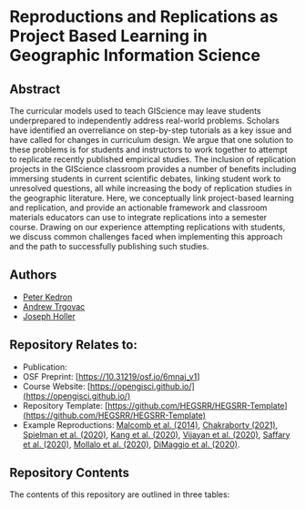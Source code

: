 # Reproductions and Replications as Project Based Learning in Geographic Information Science

## Abstract

The curricular models used to teach GIScience may leave students underprepared to independently address real-world problems. Scholars have identified an overreliance on step-by-step tutorials as a key issue and have called for changes in curriculum design. We argue that one solution to these problems is for students and instructors to work together to attempt to replicate recently published empirical studies. The inclusion of replication projects in the GIScience classroom provides a number of benefits including immersing students in current scientific debates, linking student work to unresolved questions, all while increasing the body of replication studies in the geographic literature. Here, we conceptually link project-based learning and replication, and provide an actionable framework and classroom materials educators can use to integrate replications into a semester course. Drawing on our experience attempting replications with students, we discuss common challenges faced when implementing this approach and the path to successfully publishing such studies. 

## Authors

- [Peter Kedron](https://peterkedron.com/)
- [Andrew Trgovac](https://www.andrewtrgovac.com/)
- [Joseph Holler](https://github.com/josephholler)

## Repository Relates to:

- Publication:
- OSF Preprint: [https://10.31219/osf.io/6mnaj_v1]
- Course Website: [https://opengisci.github.io/](https://opengisci.github.io/)
- Repository Template: [https://github.com/HEGSRR/HEGSRR-Template](https://github.com/HEGSRR/HEGSRR-Template)
- Example Reproductions: [Malcomb et al. (2014)](https://github.com/HEGSRR/RPr-Malcomb-2014), [Chakraborty (2021)](https://doi.org/10.17605/OSF.IO/S5MTQ), [Spielman et al. (2020)](https://doi.org/10.17605/OSF.IO/DZPE9), [Kang et al. (2020)](https://doi.org/10.17605/OSF.IO/N92V3), [Vijayan et al. (2020)](https://doi.org/10.17605/OSF.IO/MY5DZ), [Saffary et al. (2020)](https://doi.org/10.17605/OSF.IO/QFKG4), [Mollalo et al. (2020)](https://doi.org/10.17605/OSF.IO/E43KQ), [DiMaggio et al. (2020)](https://doi.org/10.17605/OSF.IO/N32GE ).

## Repository Contents

The contents of this repository are outlined in three tables:

